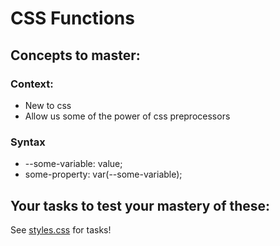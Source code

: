 # CSS Functions

## Concepts to master:

### Context:

- New to css
- Allow us some of the power of css preprocessors

### Syntax

- --some-variable: value;
- some-property: var(--some-variable);

## Your tasks to test your mastery of these:

See [styles.css](styles.css) for tasks!
